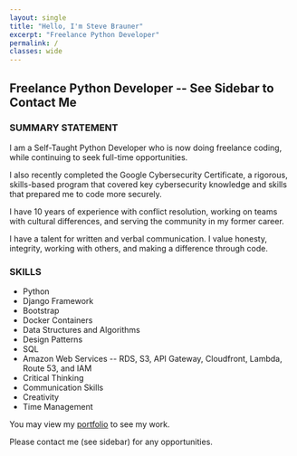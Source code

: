 ```yaml
---
layout: single
title: "Hello, I'm Steve Brauner"
excerpt: "Freelance Python Developer"
permalink: /
classes: wide
---
```


## Freelance Python Developer -- See Sidebar to Contact Me

### SUMMARY STATEMENT

I am a Self-Taught Python Developer who is now doing freelance coding, while continuing to seek full-time opportunities.

I also recently completed the Google Cybersecurity Certificate, a rigorous, skills-based program that covered key cybersecurity knowledge and skills that prepared me to code more securely.

I have 10 years of experience with conflict resolution, working on teams with cultural differences, and serving the community in my former career.

I have a talent for written and verbal communication. I value honesty, integrity, working with others, and making a difference through code.

### SKILLS

- Python
- Django Framework
- Bootstrap
- Docker Containers
- Data Structures and Algorithms
- Design Patterns
- SQL
- Amazon Web Services -- RDS, S3, API Gateway, Cloudfront, Lambda, Route 53, and IAM
- Critical Thinking
- Communication Skills
- Creativity
- Time Management

You may view my [portfolio](/portfolio/) to see my work.

Please contact me (see sidebar) for any opportunities.
